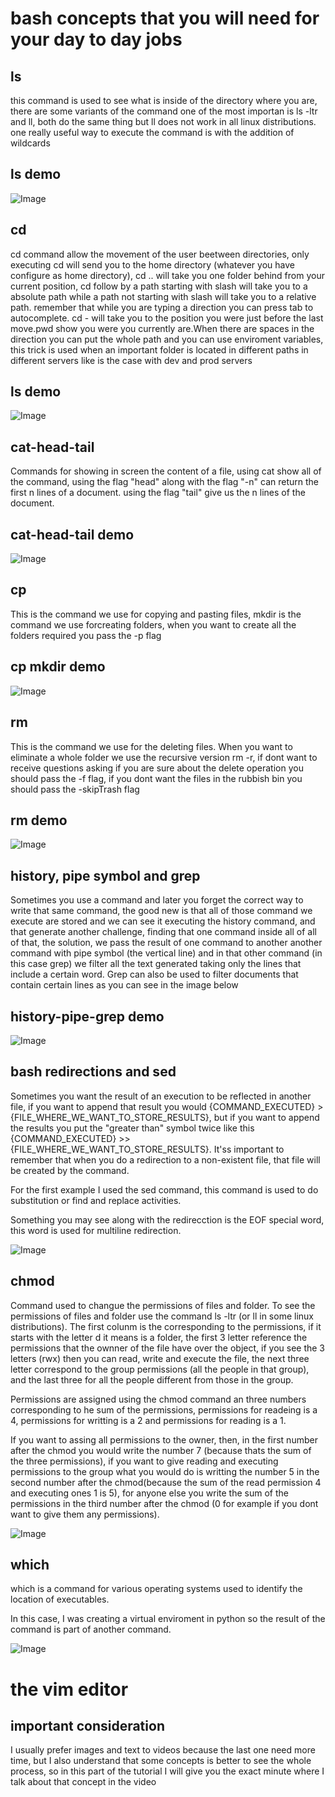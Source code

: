 # bash concepts that you will need for your day to day jobs

## ls

this command is used to see what is inside of the directory where you are, there are some variants of the command one of the most importan is ls -ltr and ll, both do the same thing but ll does not work in all linux distributions. one really useful way to execute the command is with the addition of wildcards

## ls demo

![Image](img/ls.png "ls command image")

## cd

cd command allow the movement of the user beetween directories, only executing cd will send you to the home directory (whatever you have configure as home directory), cd .. will take you one folder behind from your current position, cd follow by a path starting with slash will take you to a absolute path while a path not starting with slash will take you to a relative path. remember that while you are typing a direction you can press tab to autocomplete. cd - will take you to the position you were just before the last move.pwd show you were you currently are.When there are spaces in the direction you can put the whole path and you can use enviroment variables, this trick is used when an important folder is located in different paths in different servers like is the case with dev and prod servers 

## ls demo

![Image](img/cd.png "cd command image")

## cat-head-tail

Commands for showing in screen the content of a file, using cat show all of the command, using the flag "head" along with the flag "-n" can return the first n lines of a document. using the flag "tail" give us the n lines of the document.

## cat-head-tail demo

![Image](img/cat-head-tail.png "cat head tail command image")

## cp

This is the command we use for copying and pasting files, mkdir is the command we use forcreating folders, when you want to create all the folders required you pass the -p flag

## cp mkdir demo

![Image](img/cp-mkdir.png "cp mkdir command image")

## rm

This is the command we use for the deleting files. When you want to eliminate a whole folder we use the recursive version rm -r, if dont want to receive questions asking if you are sure about the delete operation you should pass the -f flag, if you dont want the files in the rubbish bin you should pass the -skipTrash flag

## rm demo

![Image](img/rm.png "rm command image")

## history, pipe symbol and grep

Sometimes you use a command and later you forget the correct way to write that same command, the good new is that all of those command we execute are stored and we can see it executing the history command, and that generate another challenge, finding that one command inside all of all of that, the solution, we pass the result of one command to another another command with pipe symbol (the vertical line) and in that other command (in this case grep) we filter all the text generated taking only the lines that include a certain word. Grep can also be used to filter documents that contain certain lines as you can see in the image below

## history-pipe-grep demo

![Image](img/history-pipe-grep.png "history-pipe-grep command image")


## bash redirections and sed

Sometimes you want the result of an execution to be reflected in another file, if you want to append that result you would {COMMAND_EXECUTED} > {FILE_WHERE_WE_WANT_TO_STORE_RESULTS}, but if you want to append the results you put the "greater than" symbol twice like this  {COMMAND_EXECUTED} >>{FILE_WHERE_WE_WANT_TO_STORE_RESULTS}. It'ss important to remember that when you do a redirection to a non-existent file, that file will be created by the command.

For the first example I used the sed command, this command is used to do substitution or find and replace activities.

Something you may see along with the redirecction is the EOF special word, this word is used for multiline redirection.

![Image](img/bash-redirections-sed.png "bash-redirections-sed command image")

## chmod

Command used to changue the permissions of files and folder. To see the permissions of files and folder use the command ls -ltr (or ll in some linux distributions). The first colunm is the corresponding to the permissions, if it starts with the letter d it means is a folder, the first 3 letter reference the permissions that the ownner of the file have over the object, if you see the 3 letters (rwx) then you can read, write and execute the file, the next three letter correspond to the group permissions (all the people in that group), and the last three for all the people different from those in the group.

Permissions are assigned using the chmod command an three numbers corresponding to he sum of the permissions, permissions for readeing is a 4, permissions for writting is a 2 and permissions for reading is a 1.

If you want to assing all permissions to the owner, then,  in the first number after the chmod you would write the number 7 (because thats the sum of the three permissions), if you want to give reading and executing permissions to the group what you would do is writting the number 5 in the second number after the chmod(because the sum of the read permission 4 and executing ones 1 is 5), for anyone else you write the sum of the permissions in the third number after the chmod (0 for example if you dont want to give them any permissions).

![Image](img/chmod.png "chmod command image")

## which

which is a command for various operating systems used to identify the location of executables.

In this case, I was creating a virtual enviroment in python so the result of the command is part of another command.

![Image](img/which.png "which command image")

# the vim editor

## important consideration

I usually prefer images and text to videos because the last one need more time, but I also understand that some concepts is better to see the whole process, so in this part of the tutorial I will give you the exact minute where I talk about that concept in the video 




